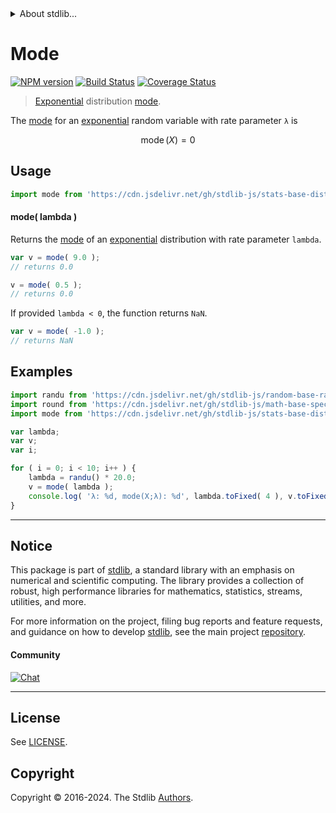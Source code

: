 <!--

@license Apache-2.0

Copyright (c) 2018 The Stdlib Authors.

Licensed under the Apache License, Version 2.0 (the "License");
you may not use this file except in compliance with the License.
You may obtain a copy of the License at

   http://www.apache.org/licenses/LICENSE-2.0

Unless required by applicable law or agreed to in writing, software
distributed under the License is distributed on an "AS IS" BASIS,
WITHOUT WARRANTIES OR CONDITIONS OF ANY KIND, either express or implied.
See the License for the specific language governing permissions and
limitations under the License.

-->


<details>
  <summary>
    About stdlib...
  </summary>
  <p>We believe in a future in which the web is a preferred environment for numerical computation. To help realize this future, we've built stdlib. stdlib is a standard library, with an emphasis on numerical and scientific computation, written in JavaScript (and C) for execution in browsers and in Node.js.</p>
  <p>The library is fully decomposable, being architected in such a way that you can swap out and mix and match APIs and functionality to cater to your exact preferences and use cases.</p>
  <p>When you use stdlib, you can be absolutely certain that you are using the most thorough, rigorous, well-written, studied, documented, tested, measured, and high-quality code out there.</p>
  <p>To join us in bringing numerical computing to the web, get started by checking us out on <a href="https://github.com/stdlib-js/stdlib">GitHub</a>, and please consider <a href="https://opencollective.com/stdlib">financially supporting stdlib</a>. We greatly appreciate your continued support!</p>
</details>

# Mode

[![NPM version][npm-image]][npm-url] [![Build Status][test-image]][test-url] [![Coverage Status][coverage-image]][coverage-url] <!-- [![dependencies][dependencies-image]][dependencies-url] -->

> [Exponential][exponential-distribution] distribution [mode][mode].

<!-- Section to include introductory text. Make sure to keep an empty line after the intro `section` element and another before the `/section` close. -->

<section class="intro">

The [mode][mode] for an [exponential][exponential-distribution] random variable with rate parameter `λ` is

<!-- <equation class="equation" label="eq:exponential_mode" align="center" raw="\operatorname{mode}\left( X \right) = 0" alt="Mode for an exponential distribution."> -->

```math
\mathop{\mathrm{mode}}\left( X \right) = 0
```

<!-- <div class="equation" align="center" data-raw-text="\operatorname{mode}\left( X \right) = 0" data-equation="eq:exponential_mode">
    <img src="https://cdn.jsdelivr.net/gh/stdlib-js/stdlib@51534079fef45e990850102147e8945fb023d1d0/lib/node_modules/@stdlib/stats/base/dists/exponential/mode/docs/img/equation_exponential_mode.svg" alt="Mode for an exponential distribution.">
    <br>
</div> -->

<!-- </equation> -->

</section>

<!-- /.intro -->

<!-- Package usage documentation. -->



<section class="usage">

## Usage

```javascript
import mode from 'https://cdn.jsdelivr.net/gh/stdlib-js/stats-base-dists-exponential-mode@v0.2.2-deno/mod.js';
```

#### mode( lambda )

Returns the [mode][mode] of an [exponential][exponential-distribution] distribution with rate parameter `lambda`.

```javascript
var v = mode( 9.0 );
// returns 0.0

v = mode( 0.5 );
// returns 0.0
```

If provided `lambda < 0`, the function returns `NaN`.

```javascript
var v = mode( -1.0 );
// returns NaN
```

</section>

<!-- /.usage -->

<!-- Package usage notes. Make sure to keep an empty line after the `section` element and another before the `/section` close. -->

<section class="notes">

</section>

<!-- /.notes -->

<!-- Package usage examples. -->

<section class="examples">

## Examples

<!-- eslint no-undef: "error" -->

```javascript
import randu from 'https://cdn.jsdelivr.net/gh/stdlib-js/random-base-randu@deno/mod.js';
import round from 'https://cdn.jsdelivr.net/gh/stdlib-js/math-base-special-round@deno/mod.js';
import mode from 'https://cdn.jsdelivr.net/gh/stdlib-js/stats-base-dists-exponential-mode@v0.2.2-deno/mod.js';

var lambda;
var v;
var i;

for ( i = 0; i < 10; i++ ) {
    lambda = randu() * 20.0;
    v = mode( lambda );
    console.log( 'λ: %d, mode(X;λ): %d', lambda.toFixed( 4 ), v.toFixed( 4 ) );
}
```

</section>

<!-- /.examples -->

<!-- Section to include cited references. If references are included, add a horizontal rule *before* the section. Make sure to keep an empty line after the `section` element and another before the `/section` close. -->

<section class="references">

</section>

<!-- /.references -->

<!-- Section for related `stdlib` packages. Do not manually edit this section, as it is automatically populated. -->

<section class="related">

</section>

<!-- /.related -->

<!-- Section for all links. Make sure to keep an empty line after the `section` element and another before the `/section` close. -->


<section class="main-repo" >

* * *

## Notice

This package is part of [stdlib][stdlib], a standard library with an emphasis on numerical and scientific computing. The library provides a collection of robust, high performance libraries for mathematics, statistics, streams, utilities, and more.

For more information on the project, filing bug reports and feature requests, and guidance on how to develop [stdlib][stdlib], see the main project [repository][stdlib].

#### Community

[![Chat][chat-image]][chat-url]

---

## License

See [LICENSE][stdlib-license].


## Copyright

Copyright &copy; 2016-2024. The Stdlib [Authors][stdlib-authors].

</section>

<!-- /.stdlib -->

<!-- Section for all links. Make sure to keep an empty line after the `section` element and another before the `/section` close. -->

<section class="links">

[npm-image]: http://img.shields.io/npm/v/@stdlib/stats-base-dists-exponential-mode.svg
[npm-url]: https://npmjs.org/package/@stdlib/stats-base-dists-exponential-mode

[test-image]: https://github.com/stdlib-js/stats-base-dists-exponential-mode/actions/workflows/test.yml/badge.svg?branch=v0.2.2
[test-url]: https://github.com/stdlib-js/stats-base-dists-exponential-mode/actions/workflows/test.yml?query=branch:v0.2.2

[coverage-image]: https://img.shields.io/codecov/c/github/stdlib-js/stats-base-dists-exponential-mode/main.svg
[coverage-url]: https://codecov.io/github/stdlib-js/stats-base-dists-exponential-mode?branch=main

<!--

[dependencies-image]: https://img.shields.io/david/stdlib-js/stats-base-dists-exponential-mode.svg
[dependencies-url]: https://david-dm.org/stdlib-js/stats-base-dists-exponential-mode/main

-->

[chat-image]: https://img.shields.io/gitter/room/stdlib-js/stdlib.svg
[chat-url]: https://app.gitter.im/#/room/#stdlib-js_stdlib:gitter.im

[stdlib]: https://github.com/stdlib-js/stdlib

[stdlib-authors]: https://github.com/stdlib-js/stdlib/graphs/contributors

[umd]: https://github.com/umdjs/umd
[es-module]: https://developer.mozilla.org/en-US/docs/Web/JavaScript/Guide/Modules

[deno-url]: https://github.com/stdlib-js/stats-base-dists-exponential-mode/tree/deno
[deno-readme]: https://github.com/stdlib-js/stats-base-dists-exponential-mode/blob/deno/README.md
[umd-url]: https://github.com/stdlib-js/stats-base-dists-exponential-mode/tree/umd
[umd-readme]: https://github.com/stdlib-js/stats-base-dists-exponential-mode/blob/umd/README.md
[esm-url]: https://github.com/stdlib-js/stats-base-dists-exponential-mode/tree/esm
[esm-readme]: https://github.com/stdlib-js/stats-base-dists-exponential-mode/blob/esm/README.md
[branches-url]: https://github.com/stdlib-js/stats-base-dists-exponential-mode/blob/main/branches.md

[stdlib-license]: https://raw.githubusercontent.com/stdlib-js/stats-base-dists-exponential-mode/main/LICENSE

[exponential-distribution]: https://en.wikipedia.org/wiki/Exponential_distribution

[mode]: https://en.wikipedia.org/wiki/Mode_%28statistics%29

</section>

<!-- /.links -->
